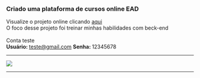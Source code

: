 ### Criado uma plataforma de cursos online EAD
Visualize o projeto online clicando <a target="_blank" href="https://portfolio.davisilveira.com.br/portfolio/Plataforma%20EAD/login.php">aqui</a>
<br>
O foco desse projeto foi treinar minhas habilidades com beck-end
<br><br>
  Conta teste<br>
  <b>Usuário: </b> teste@gmail.com
  <b>Senha: </b> 12345678

<hr>
<img src="https://i.imgur.com/ppfyYZ2.png">

<hr>


